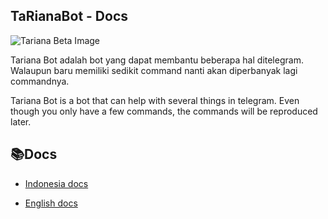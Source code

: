 ## TaRianaBot - Docs<!-- {docsify-ignore} -->
![Tariana Beta Image](https://telegra.ph/file/0ab8cf0822fd17d3cad10.jpg)

Tariana Bot adalah bot yang dapat membantu beberapa hal ditelegram. Walaupun baru memiliki sedikit command nanti akan diperbanyak lagi commandnya.

Tariana Bot is a bot that can help with several things in telegram. Even though you only have a few commands, the commands will be reproduced later.

## 📚Docs
- [Indonesia docs](lang/id.md)

- [English docs](lang/en.md)
